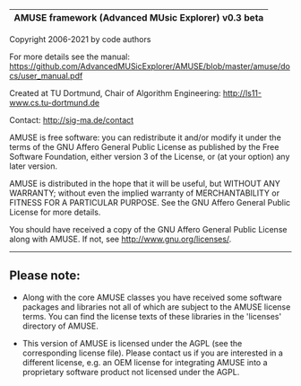 |AMUSE framework (Advanced MUsic Explorer) v0.3 beta|
|---------------------------------------------------|

Copyright 2006-2021 by code authors

For more details see the manual:
<https://github.com/AdvancedMUSicExplorer/AMUSE/blob/master/amuse/docs/user_manual.pdf>

Created at TU Dortmund, Chair of Algorithm Engineering:
<http://ls11-www.cs.tu-dortmund.de>

Contact:
<http://sig-ma.de/contact>

AMUSE is free software: you can redistribute it and/or modify
it under the terms of the GNU Affero General Public License as published by
the Free Software Foundation, either version 3 of the License, or
(at your option) any later version.

AMUSE is distributed in the hope that it will be useful,
but WITHOUT ANY WARRANTY; without even the implied warranty of
MERCHANTABILITY or FITNESS FOR A PARTICULAR PURPOSE. See the
GNU Affero General Public License for more details.

You should have received a copy of the GNU Affero General Public License
along with AMUSE. If not, see <http://www.gnu.org/licenses/>.

------------
Please note:
------------

* Along with the core AMUSE classes you have received some software
  packages and libraries not all of which are subject to the AMUSE
  license terms. You can find the license texts of these libraries
  in the 'licenses' directory of AMUSE.
  
* This version of AMUSE is licensed under the AGPL (see the
  corresponding license file). Please contact us if you are
  interested in a different license, e.g. an OEM license for
  integrating AMUSE into a proprietary software product
  not licensed under the AGPL.
